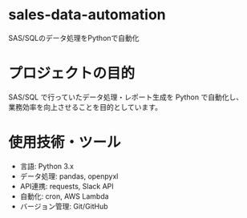 # sales-data-automation
SAS/SQLのデータ処理をPythonで自動化

# プロジェクトの目的
SAS/SQL で行っていたデータ処理・レポート生成を Python で自動化し、  
業務効率を向上させることを目的としています。

# 使用技術・ツール
- 言語: Python 3.x
- データ処理: pandas, openpyxl
- API連携: requests, Slack API
- 自動化: cron, AWS Lambda
- バージョン管理: Git/GitHub
